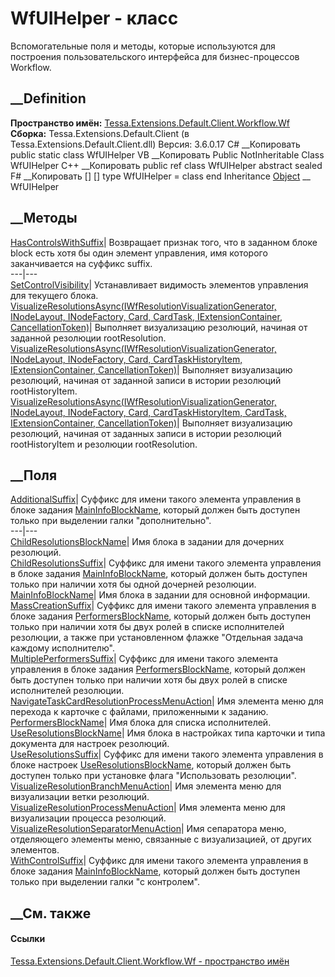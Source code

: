 # WfUIHelper - класс
Вспомогательные поля и методы, которые используются для построения
пользовательского интерфейса для бизнес-процессов Workflow.
## __Definition
 **Пространство имён:**
[Tessa.Extensions.Default.Client.Workflow.Wf](N_Tessa_Extensions_Default_Client_Workflow_Wf.htm)  
 **Сборка:** Tessa.Extensions.Default.Client (в
Tessa.Extensions.Default.Client.dll) Версия: 3.6.0.17
C# __Копировать
     public static class WfUIHelper
VB __Копировать
     Public NotInheritable Class WfUIHelper
C++ __Копировать
     public ref class WfUIHelper abstract sealed
F# __Копировать
     [<AbstractClassAttribute>]
    [<SealedAttribute>]
    type WfUIHelper = class end
Inheritance
    [Object](https://learn.microsoft.com/dotnet/api/system.object) __ WfUIHelper
##  __Методы
[HasControlsWithSuffix](M_Tessa_Extensions_Default_Client_Workflow_Wf_WfUIHelper_HasControlsWithSuffix.htm)|
Возвращает признак того, что в заданном блоке block есть хотя бы один элемент
управления, имя которого заканчивается на суффикс suffix.  
---|---  
[SetControlVisibility](M_Tessa_Extensions_Default_Client_Workflow_Wf_WfUIHelper_SetControlVisibility.htm)|
Устанавливает видимость элементов управления для текущего блока.  
[VisualizeResolutionsAsync(IWfResolutionVisualizationGenerator, INodeLayout,
INodeFactory, Card, CardTask, IExtensionContainer,
CancellationToken)](M_Tessa_Extensions_Default_Client_Workflow_Wf_WfUIHelper_VisualizeResolutionsAsync.htm)|
Выполняет визуализацию резолюций, начиная от заданной резолюции
rootResolution.  
[VisualizeResolutionsAsync(IWfResolutionVisualizationGenerator, INodeLayout,
INodeFactory, Card, CardTaskHistoryItem, IExtensionContainer,
CancellationToken)](M_Tessa_Extensions_Default_Client_Workflow_Wf_WfUIHelper_VisualizeResolutionsAsync_2.htm)|
Выполняет визуализацию резолюций, начиная от заданной записи в истории
резолюций rootHistoryItem.  
[VisualizeResolutionsAsync(IWfResolutionVisualizationGenerator, INodeLayout,
INodeFactory, Card, CardTaskHistoryItem, CardTask, IExtensionContainer,
CancellationToken)](M_Tessa_Extensions_Default_Client_Workflow_Wf_WfUIHelper_VisualizeResolutionsAsync_1.htm)|
Выполняет визуализацию резолюций, начиная от заданных записи в истории
резолюций rootHistoryItem и резолюции rootResolution.  
## __Поля
[AdditionalSuffix](F_Tessa_Extensions_Default_Client_Workflow_Wf_WfUIHelper_AdditionalSuffix.htm)|
Суффикс для имени такого элемента управления в блоке задания
[MainInfoBlockName](F_Tessa_Extensions_Default_Client_Workflow_Wf_WfUIHelper_MainInfoBlockName.htm),
который должен быть доступен только при выделении галки "дополнительно".  
---|---  
[ChildResolutionsBlockName](F_Tessa_Extensions_Default_Client_Workflow_Wf_WfUIHelper_ChildResolutionsBlockName.htm)|
Имя блока в задании для дочерних резолюций.  
[ChildResolutionsSuffix](F_Tessa_Extensions_Default_Client_Workflow_Wf_WfUIHelper_ChildResolutionsSuffix.htm)|
Суффикс для имени такого элемента управления в блоке задания
[MainInfoBlockName](F_Tessa_Extensions_Default_Client_Workflow_Wf_WfUIHelper_MainInfoBlockName.htm),
который должен быть доступен только при наличии хотя бы одной дочерней
резолюции.  
[MainInfoBlockName](F_Tessa_Extensions_Default_Client_Workflow_Wf_WfUIHelper_MainInfoBlockName.htm)|
Имя блока в задании для основной информации.  
[MassCreationSuffix](F_Tessa_Extensions_Default_Client_Workflow_Wf_WfUIHelper_MassCreationSuffix.htm)|
Суффикс для имени такого элемента управления в блоке задания
[PerformersBlockName](F_Tessa_Extensions_Default_Client_Workflow_Wf_WfUIHelper_PerformersBlockName.htm),
который должен быть доступен только при наличии хотя бы двух ролей в списке
исполнителей резолюции, а также при установленном флажке "Отдельная задача
каждому исполнителю".  
[MultiplePerformersSuffix](F_Tessa_Extensions_Default_Client_Workflow_Wf_WfUIHelper_MultiplePerformersSuffix.htm)|
Суффикс для имени такого элемента управления в блоке задания
[PerformersBlockName](F_Tessa_Extensions_Default_Client_Workflow_Wf_WfUIHelper_PerformersBlockName.htm),
который должен быть доступен только при наличии хотя бы двух ролей в списке
исполнителей резолюции.  
[NavigateTaskCardResolutionProcessMenuAction](F_Tessa_Extensions_Default_Client_Workflow_Wf_WfUIHelper_NavigateTaskCardResolutionProcessMenuAction.htm)|
Имя элемента меню для перехода к карточке с файлами, приложенными к заданию.  
[PerformersBlockName](F_Tessa_Extensions_Default_Client_Workflow_Wf_WfUIHelper_PerformersBlockName.htm)|
Имя блока для списка исполнителей.  
[UseResolutionsBlockName](F_Tessa_Extensions_Default_Client_Workflow_Wf_WfUIHelper_UseResolutionsBlockName.htm)|
Имя блока в настройках типа карточки и типа документа для настроек резолюций.  
[UseResolutionsSuffix](F_Tessa_Extensions_Default_Client_Workflow_Wf_WfUIHelper_UseResolutionsSuffix.htm)|
Суффикс для имени такого элемента управления в блоке настроек
[UseResolutionsBlockName](F_Tessa_Extensions_Default_Client_Workflow_Wf_WfUIHelper_UseResolutionsBlockName.htm),
который должен быть доступен только при установке флага "Использовать
резолюции".  
[VisualizeResolutionBranchMenuAction](F_Tessa_Extensions_Default_Client_Workflow_Wf_WfUIHelper_VisualizeResolutionBranchMenuAction.htm)|
Имя элемента меню для визуализации ветки резолюций.  
[VisualizeResolutionProcessMenuAction](F_Tessa_Extensions_Default_Client_Workflow_Wf_WfUIHelper_VisualizeResolutionProcessMenuAction.htm)|
Имя элемента меню для визуализации процесса резолюций.  
[VisualizeResolutionSeparatorMenuAction](F_Tessa_Extensions_Default_Client_Workflow_Wf_WfUIHelper_VisualizeResolutionSeparatorMenuAction.htm)|
Имя сепаратора меню, отделяющего элементы меню, связанные с визуализацией, от
других элементов.  
[WithControlSuffix](F_Tessa_Extensions_Default_Client_Workflow_Wf_WfUIHelper_WithControlSuffix.htm)|
Суффикс для имени такого элемента управления в блоке задания
[MainInfoBlockName](F_Tessa_Extensions_Default_Client_Workflow_Wf_WfUIHelper_MainInfoBlockName.htm),
который должен быть доступен только при выделении галки "с контролем".  
## __См. также
#### Ссылки
[Tessa.Extensions.Default.Client.Workflow.Wf - пространство
имён](N_Tessa_Extensions_Default_Client_Workflow_Wf.htm)
